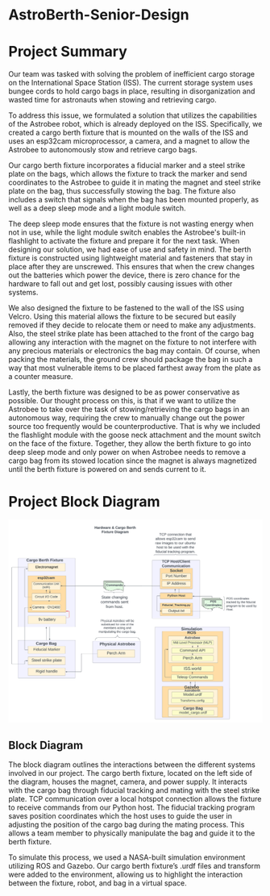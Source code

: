 # AstroBerth-Senior-Design
# Project Summary

Our team was tasked with solving the problem of inefficient cargo storage on the International Space Station (ISS). The current storage system uses bungee cords to hold cargo bags in place, resulting in disorganization and wasted time for astronauts when stowing and retrieving cargo.

To address this issue, we formulated a solution that utilizes the capabilities of the Astrobee robot, which is already deployed on the ISS. Specifically, we created a cargo berth fixture that is mounted on the walls of the ISS and uses an esp32cam microprocessor, a camera, and a magnet to allow the Astrobee to autonomously stow and retrieve cargo bags.

Our cargo berth fixture incorporates a fiducial marker and a steel strike plate on the bags, which allows the fixture to track the marker and send coordinates to the Astrobee to guide it in mating the magnet and steel strike plate on the bag, thus successfully stowing the bag. The fixture also includes a switch that signals when the bag has been mounted properly, as well as a deep sleep mode and a light module switch. 

The deep sleep mode ensures that the fixture is not wasting energy when not in use, while the light module switch enables the Astrobee's built-in flashlight to activate the fixture and prepare it for the next task. When designing our solution, we had ease of use and safety in mind. The berth fixture is constructed using lightweight material and fasteners that stay in place after they are unscrewed. This ensures that when the crew changes out the batteries which power the device, there is zero chance for the hardware to fall out and get lost, possibly causing issues with other systems.

We also designed the fixture to be fastened to the wall of the ISS using Velcro. Using this material allows the fixture to be secured but easily removed if they decide to relocate them or need to make any adjustments. Also, the steel strike plate has been attached to the front of the cargo bag allowing any interaction with the magnet on the fixture to not interfere with any precious materials or electronics the bag may contain. Of course, when packing the materials, the ground crew should package the bag in such a way that most vulnerable items to be placed farthest away from the plate as a counter measure.

Lastly, the berth fixture was designed to be as power conservative as possible. Our thought process on this, is that if we want to utilize the Astrobee to take over the task of stowing/retrieving the cargo bags in an autonomous way, requiring the crew to manually change out the power source too frequently would be counterproductive. That is why we included the flashlight module with the goose neck attachment and the mount switch on the face of the fixture. Together, they allow the berth fixture to go into deep sleep mode and only power on when Astrobee needs to remove a cargo bag from its stowed location since the magnet is always magnetized until the berth fixture is powered on and sends current to it.

# Project Block Diagram
![Alt text](/3_21_23%20Demo%20Block.png "Optional title")
## Block Diagram

The block diagram outlines the interactions between the different systems involved in our project. The cargo berth fixture, located on the left side of the diagram, houses the magnet, camera, and power supply. It interacts with the cargo bag through fiducial tracking and mating with the steel strike plate. TCP communication over a local hotspot connection allows the fixture to receive commands from our Python host. The fiducial tracking program saves position coordinates which the host uses to guide the user in adjusting the position of the cargo bag during the mating process. This allows a team member to physically manipulate the bag and guide it to the berth fixture.

To simulate this process, we used a NASA-built simulation environment utilizing ROS and Gazebo. Our cargo berth fixture’s .urdf files and transform were added to the environment, allowing us to highlight the interaction between the fixture, robot, and bag in a virtual space.
